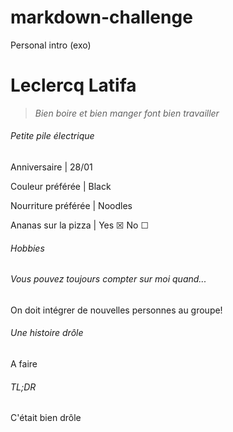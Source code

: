 # markdown-challenge
Personal intro (exo)
# Leclercq Latifa
> *Bien boire et bien manger font bien travailler*
###### Petite pile électrique
 Anniversaire | 28/01 

 Couleur préférée | Black 

 Nourriture préférée | Noodles 
 
 Ananas sur la pizza | Yes &#9746; No &#9744;
 

###### Hobbies

###### Vous pouvez toujours compter sur moi quand...
On doit intégrer de nouvelles personnes au groupe!

###### Une histoire drôle
A faire

###### TL;DR
C'était bien drôle

